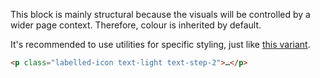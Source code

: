 This block is mainly structural because the visuals will be controlled by a wider page context. Therefore, colour is inherited by default.

It's recommended to use utilities for specific styling, just like [this variant](/pattern-library/pattern/labelled-icon/#styled-with-utilities).

```html
<p class="labelled-icon text-light text-step-2">…</p>
```
